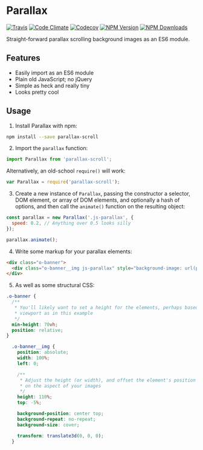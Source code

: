 Parallax
========

[![Travis](https://img.shields.io/travis/angusfretwell/parallax.svg)](https://travis-ci.org/angusfretwell/parallax)
[![Code Climate](https://img.shields.io/codeclimate/github/angusfretwell/parallax.svg)](https://codeclimate.com/github/angusfretwell/parallax)
[![Codecov](https://img.shields.io/codecov/c/github/angusfretwell/parallax.svg)](https://codecov.io/github/angusfretwell/parallax)
[![NPM Version](http://img.shields.io/npm/v/parallax-scroll.svg)](https://www.npmjs.org/package/parallax-scroll)
[![NPM Downloads](https://img.shields.io/npm/dm/parallax-scroll.svg)](https://www.npmjs.org/package/parallax-scroll)

Straight-forward parallax scrolling background images as an ES6 module.

Features
--------

* Easily import as an ES6 module
* Plain old JavaScript; no jQuery
* Simple as heck and really tiny
* Looks pretty cool

Usage
-----

1. Install Parallax with npm:

  ```sh
  npm install --save parallax-scroll
  ```

2. Import the `parallax` function:

  ```js
  import Parallax from 'parallax-scroll';
  ```

  Alternatively, an old-school `require()` will work:

  ```js
  var Parallax = require('parallax-scroll');
  ```

3. Create a new instance of `Parallax`, passing the constructor a selector, DOM element, or array of DOM elements, and optionally a hash of options, and then call the `animate()` function on the resulting object:

  ```js
  const parallax = new Parallax('.js-parallax', {
    speed: 0.2, // Anything over 0.5 looks silly
  });

  parallax.animate();
  ```

4. Write some markup for your parallax elements:

  ```html
  <div class="o-banner">
    <div class="o-banner__img js-parallax" style="background-image: url(path/to/some/img.jpg);"></div>
  </div>
  ```

5. As well as some structural CSS:

  ```css
  .o-banner {
    /**
     * You'll likely want to set a height for the elements, perhaps based on the
     * viewport as in this example
     */
    min-height: 70vh;
    position: relative;
  }

    .o-banner__img {
      position: absolute;
      width: 100%;
      left: 0;

      /**
       * Adjust the height (or width), and offset the element's position based
       * on the aspect of your images
       */
      height: 110%;
      top: -5%;

      background-position: center top;
      background-repeat: no-repeat;
      background-size: cover;

      transform: translate3d(0, 0, 0);
    }
  ```
